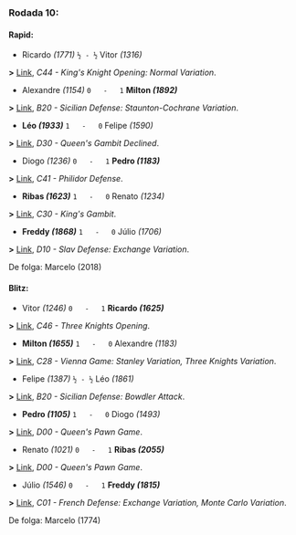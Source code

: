 ### Rodada 10:

#### Rapid:

* Ricardo *(1771)* `½ - ½` Vitor *(1316)*

**>** [Link](https://www.lichess.org/DzW6bbNE), *C44 - King's Knight Opening: Normal Variation*.
* Alexandre *(1154)* `0   -   1` **Milton *(1892)***

**>** [Link](https://www.lichess.org/rFpRNKGI), *B20 - Sicilian Defense: Staunton-Cochrane Variation*.
* **Léo *(1933)*** `1   -   0`  Felipe *(1590)*

**>** [Link](https://www.lichess.org/0hAMPnId), *D30 - Queen's Gambit Declined*.
* Diogo *(1236)* `0   -   1` **Pedro *(1183)***

**>** [Link](https://www.lichess.org/xh3yb5Ix), *C41 - Philidor Defense*.
* **Ribas *(1623)*** `1   -   0`  Renato *(1234)*

**>** [Link](https://www.lichess.org/CNBZdTeY), *C30 - King's Gambit*.
* **Freddy *(1868)*** `1   -   0`  Júlio *(1706)*

**>** [Link](https://www.lichess.org/huR1ONU0), *D10 - Slav Defense: Exchange Variation*.

De folga: Marcelo (2018)

#### Blitz:

* Vitor *(1246)* `0   -   1` **Ricardo *(1625)***

**>** [Link](https://www.lichess.org/sMrIcVds), *C46 - Three Knights Opening*.
* **Milton *(1655)*** `1   -   0`  Alexandre *(1183)*

**>** [Link](https://www.lichess.org/vZnMORke), *C28 - Vienna Game: Stanley Variation, Three Knights Variation*.
* Felipe *(1387)* `½ - ½` Léo *(1861)*

**>** [Link](https://www.lichess.org/K5Vz3kms), *B20 - Sicilian Defense: Bowdler Attack*.
* **Pedro *(1105)*** `1   -   0`  Diogo *(1493)*

**>** [Link](https://www.lichess.org/lwaXzUH9), *D00 - Queen's Pawn Game*.
* Renato *(1021)* `0   -   1` **Ribas *(2055)***

**>** [Link](https://www.lichess.org/czwrbtoa), *D00 - Queen's Pawn Game*.
* Júlio *(1546)* `0   -   1` **Freddy *(1815)***

**>** [Link](https://www.lichess.org/i8nZDdQV), *C01 - French Defense: Exchange Variation, Monte Carlo Variation*.

De folga: Marcelo (1774)

